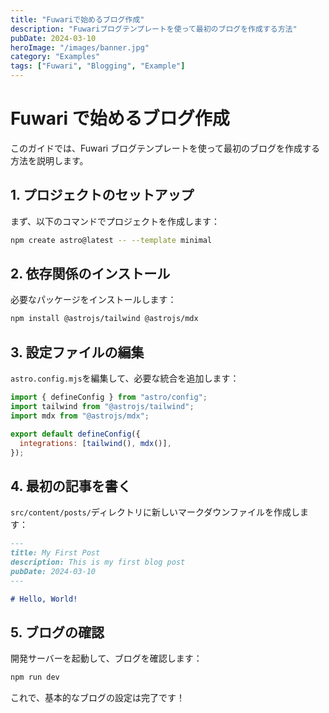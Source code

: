 ```yaml
---
title: "Fuwariで始めるブログ作成"
description: "Fuwariブログテンプレートを使って最初のブログを作成する方法"
pubDate: 2024-03-10
heroImage: "/images/banner.jpg"
category: "Examples"
tags: ["Fuwari", "Blogging", "Example"]
---
```


# Fuwari で始めるブログ作成

このガイドでは、Fuwari ブログテンプレートを使って最初のブログを作成する方法を説明します。

## 1. プロジェクトのセットアップ

まず、以下のコマンドでプロジェクトを作成します：

```bash
npm create astro@latest -- --template minimal
```

## 2. 依存関係のインストール

必要なパッケージをインストールします：

```bash
npm install @astrojs/tailwind @astrojs/mdx
```

## 3. 設定ファイルの編集

`astro.config.mjs`を編集して、必要な統合を追加します：

```javascript
import { defineConfig } from "astro/config";
import tailwind from "@astrojs/tailwind";
import mdx from "@astrojs/mdx";

export default defineConfig({
  integrations: [tailwind(), mdx()],
});
```

## 4. 最初の記事を書く

`src/content/posts/`ディレクトリに新しいマークダウンファイルを作成します：

```markdown
---
title: My First Post
description: This is my first blog post
pubDate: 2024-03-10
---

# Hello, World!
```

## 5. ブログの確認

開発サーバーを起動して、ブログを確認します：

```bash
npm run dev
```

これで、基本的なブログの設定は完了です！
